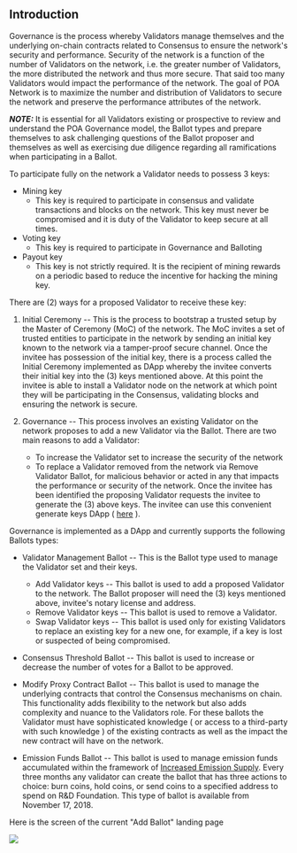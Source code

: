 ## Introduction

Governance is the process whereby Validators manage themselves and the underlying on-chain contracts related to Consensus to ensure the network's security and performance.  Security of the network is a function of the number of Validators on the network, i.e. the greater number of Validators, the more distributed the network and thus more secure.  That said too many Validators would impact the performance of the network.  The goal of POA Network is to maximize the number and distribution of Validators to secure the network and preserve the performance attributes of the network.

_**NOTE:**_  It is essential for all Validators existing or prospective to review and understand the POA Governance model, the Ballot types and prepare themselves to ask challenging questions of the Ballot proposer and themselves as well as exercising due diligence regarding all ramifications when participating in a Ballot.

To participate fully on the network a Validator needs to possess 3 keys:

* Mining key
     * This key is required to participate in consensus and validate transactions and blocks on the network.  This key must never be compromised and it is duty of the Validator to keep secure at all times.
* Voting key
     * This key is required to participate in Governance and Balloting
* Payout key
    * This key is not strictly required. It is the recipient of mining rewards on a periodic based to reduce the incentive for hacking the mining key.

There are (2) ways for a proposed Validator to receive these key:
1. Initial Ceremony -- 
This is the process to bootstrap a trusted setup by the Master of Ceremony (MoC) of the network.  The MoC invites a set of trusted entities to participate in the network by sending an initial key known to the network via a tamper-proof secure channel.  Once the invitee has possession of the initial key, there is a process called the Initial Ceremony implemented as DApp whereby the invitee converts their initial key into the (3) keys mentioned above.  At this point the invitee is able to install a Validator node on the network at which point they will be participating in the Consensus, validating blocks and ensuring the network is secure.

2. Governance -- 
This process involves an existing Validator on the network proposes to add a new Validator via the Ballot.  There are two main reasons to add a Validator:
    * To increase the Validator set to increase the security of the network
    * To replace a Validator removed from the network via Remove Validator Ballot, for malicious behavior or acted in any that impacts the performance or security of the network.  Once the invitee has been identified the proposing Validator requests the invitee to generate the (3) above keys.  The invitee can use this convenient generate keys DApp ( [here](https://ceremony.poa.network/#just-generate-keys) ).

Governance is implemented as a DApp and currently supports the following Ballots types:

* Validator Management Ballot --
This is the Ballot type used to manage the Validator set and their keys.
   * Add Validator keys --
     This ballot is used to add a proposed Validator to the network.  The Ballot proposer will need the (3) keys mentioned above, invitee's notary license and address. 
   * Remove Validator keys --
     This ballot is used to remove a Validator.
   * Swap Validator keys --
     This ballot is used only for existing Validators to replace an existing key for a new one, for example, if a key is lost or suspected of being compromised.
   
* Consensus Threshold Ballot --
  This ballot is used to increase or decrease the number of votes for a Ballot to be approved.

* Modify Proxy Contract Ballot --
  This ballot is used to manage the underlying contracts that control the Consensus mechanisms on chain.  This functionality adds flexibility to the network but also adds complexity and nuance to the Validators role.  For these ballots the Validator must have sophisticated knowledge ( or access to a third-party with such knowledge ) of the existing contracts as well as the impact the new contract will have on the network.

* Emission Funds Ballot --
  This ballot is used to manage emission funds accumulated within the framework of [Increased Emission Supply](https://github.com/poanetwork/wiki/wiki/POA-Network-Whitepaper#economy). Every three months any validator can create the ballot that has three actions to choice: burn coins, hold coins, or send coins to a specified address to spend on R&D Foundation. This type of ballot is available from November 17, 2018.


Here is the screen of the current "Add Ballot" landing page 

<img src="https://github.com/poanetwork/wiki/blob/master/assets/imgs/governance-add-ballot-page.png" />
